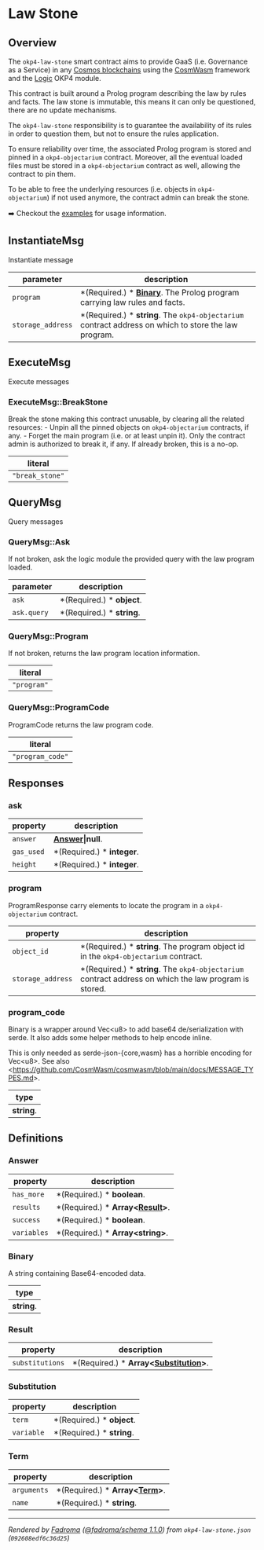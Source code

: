 # Law Stone

## Overview

The `okp4-law-stone` smart contract aims to provide GaaS (i.e. Governance as a Service) in any [Cosmos blockchains](https://cosmos.network/) using the [CosmWasm](https://cosmwasm.com/) framework and the [Logic](https://docs.okp4.network/modules/next/logic) OKP4 module.

This contract is built around a Prolog program describing the law by rules and facts. The law stone is immutable, this means it can only be questioned, there are no update mechanisms.

The `okp4-law-stone` responsibility is to guarantee the availability of its rules in order to question them, but not to ensure the rules application.

To ensure reliability over time, the associated Prolog program is stored and pinned in a `okp4-objectarium` contract. Moreover, all the eventual loaded files must be stored in a `okp4-objectarium` contract as well, allowing the contract to pin them.

To be able to free the underlying resources (i.e. objects in `okp4-objectarium`) if not used anymore, the contract admin can break the stone.

➡️ Checkout the [examples](https://github.com/okp4/contracts/tree/main/contracts/okp4-law-stone/examples/) for usage information.

## InstantiateMsg

Instantiate message

|parameter|description|
|----------|-----------|
|`program`|*(Required.) * **[Binary](#binary)**. The Prolog program carrying law rules and facts.|
|`storage_address`|*(Required.) * **string**. The `okp4-objectarium` contract address on which to store the law program.|

## ExecuteMsg

Execute messages

### ExecuteMsg::BreakStone

Break the stone making this contract unusable, by clearing all the related resources: - Unpin all the pinned objects on `okp4-objectarium` contracts, if any. - Forget the main program (i.e. or at least unpin it). Only the contract admin is authorized to break it, if any. If already broken, this is a no-op.

|literal|
|-------|
|`"break_stone"`|

## QueryMsg

Query messages

### QueryMsg::Ask

If not broken, ask the logic module the provided query with the law program loaded.

|parameter|description|
|----------|-----------|
|`ask`|*(Required.) * **object**. |
|`ask.query`|*(Required.) * **string**. |

### QueryMsg::Program

If not broken, returns the law program location information.

|literal|
|-------|
|`"program"`|

### QueryMsg::ProgramCode

ProgramCode returns the law program code.

|literal|
|-------|
|`"program_code"`|

## Responses

### ask



|property|description|
|----------|-----------|
|`answer`|**[Answer](#answer)\|null**. |
|`gas_used`|*(Required.) * **integer**. |
|`height`|*(Required.) * **integer**. |

### program

ProgramResponse carry elements to locate the program in a `okp4-objectarium` contract.

|property|description|
|----------|-----------|
|`object_id`|*(Required.) * **string**. The program object id in the `okp4-objectarium` contract.|
|`storage_address`|*(Required.) * **string**. The `okp4-objectarium` contract address on which the law program is stored.|

### program_code

Binary is a wrapper around Vec&lt;u8&gt; to add base64 de/serialization with serde. It also adds some helper methods to help encode inline.

This is only needed as serde-json-{core,wasm} has a horrible encoding for Vec&lt;u8&gt;. See also &lt;https://github.com/CosmWasm/cosmwasm/blob/main/docs/MESSAGE_TYPES.md&gt;.

|type|
|----|
|**string**.|

## Definitions

### Answer



|property|description|
|----------|-----------|
|`has_more`|*(Required.) * **boolean**. |
|`results`|*(Required.) * **Array&lt;[Result](#result)&gt;**. |
|`success`|*(Required.) * **boolean**. |
|`variables`|*(Required.) * **Array&lt;string&gt;**. |

### Binary

A string containing Base64-encoded data.

|type|
|----|
|**string**.|

### Result



|property|description|
|----------|-----------|
|`substitutions`|*(Required.) * **Array&lt;[Substitution](#substitution)&gt;**. |

### Substitution



|property|description|
|----------|-----------|
|`term`|*(Required.) * **object**. |
|`variable`|*(Required.) * **string**. |

### Term



|property|description|
|----------|-----------|
|`arguments`|*(Required.) * **Array&lt;[Term](#term)&gt;**. |
|`name`|*(Required.) * **string**. |

---

*Rendered by [Fadroma](https://fadroma.tech) ([@fadroma/schema 1.1.0](https://www.npmjs.com/package/@fadroma/schema)) from `okp4-law-stone.json` (`092608edf6c36d25`)*